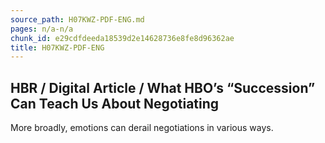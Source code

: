 ```yaml
---
source_path: H07KWZ-PDF-ENG.md
pages: n/a-n/a
chunk_id: e29cdfdeeda18539d2e14628736e8fe8d96362ae
title: H07KWZ-PDF-ENG
---
```

## HBR / Digital Article / What HBO’s “Succession” Can Teach Us About Negotiating

More broadly, emotions can derail negotiations in various ways.
